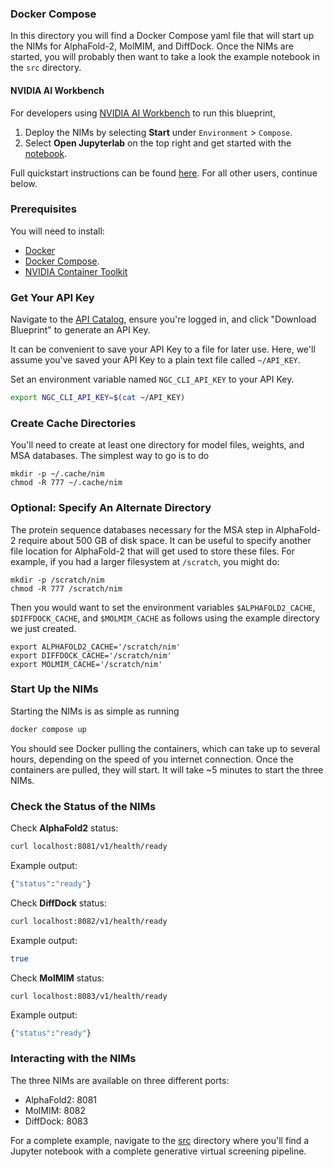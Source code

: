 ### Docker Compose

In this directory you will find a Docker Compose yaml file that will start up 
the NIMs for AlphaFold-2, MolMIM, and DiffDock. Once the NIMs are started, you
will probably then want to take a look the example notebook in the `src` directory.

#### NVIDIA AI Workbench

For developers using [NVIDIA AI Workbench](https://www.nvidia.com/en-us/deep-learning-ai/solutions/data-science/workbench/) to run this blueprint, 

1. Deploy the NIMs by selecting **Start** under ``Environment`` > ``Compose``.
2. Select **Open Jupyterlab** on the top right and get started with the [notebook](../src/generative-virtual-screening.ipynb).

Full quickstart instructions can be found [here](https://github.com/NVIDIA-AI-Blueprints/generative-virtual-screening/blob/main/README.md#quick-start-with-nvidia-ai-workbench). For all other users, continue below.

### Prerequisites

You will need to install:
* [Docker](https://docs.docker.com/engine/install/)
* [Docker Compose](https://docs.docker.com/compose/).
* [NVIDIA Container Toolkit](https://docs.nvidia.com/datacenter/cloud-native/container-toolkit/latest/install-guide.html)

### Get Your API Key 

Navigate to the [API Catalog](https://build.nvidia.com/nvidia/generative-virtual-screening-for-drug-discovery), ensure you're logged in, and click "Download Blueprint" to generate an API Key. 

It can be convenient to save your API Key to a file for later use.  Here, we'll assume you've saved your API Key to a plain text file called `~/API_KEY`.

Set an environment variable named `NGC_CLI_API_KEY` to your API Key.

```bash
export NGC_CLI_API_KEY=$(cat ~/API_KEY)
```

### Create Cache Directories

You'll need to create at least one directory for model files, weights, and MSA databases.
The simplest way to go is to do

```
mkdir -p ~/.cache/nim
chmod -R 777 ~/.cache/nim
```

### Optional: Specify An Alternate Directory

The protein sequence databases necessary for the MSA step in AlphaFold-2 require about 500 GB
of disk space.  It can be useful to specify another file location for AlphaFold-2 that will 
get used to store these files.  For example, if you had a larger filesystem at `/scratch`, 
you might do:

```
mkdir -p /scratch/nim
chmod -R 777 /scratch/nim
```

Then you would want to set the environment variables `$ALPHAFOLD2_CACHE`, `$DIFFDOCK_CACHE`, and `$MOLMIM_CACHE` as follows using the 
example directory we just created.

```
export ALPHAFOLD2_CACHE='/scratch/nim'
export DIFFDOCK_CACHE='/scratch/nim'
export MOLMIM_CACHE='/scratch/nim'
```

### Start Up the NIMs

Starting the NIMs is as simple as running

```bash
docker compose up
```

You should see Docker pulling the containers, which can take up to several hours, depending on the speed of you internet connection.  Once the containers are pulled, they will start. It will take ~5 minutes to start the three NIMs.

### Check the Status of the NIMs

Check **AlphaFold2** status:

```bash
curl localhost:8081/v1/health/ready
```

Example output:

```bash
{"status":"ready"}
```

Check **DiffDock** status:

```bash
curl localhost:8082/v1/health/ready
```

Example output:

```bash
true
```

Check **MolMIM** status:

```
curl localhost:8083/v1/health/ready
```

Example output:

```bash
{"status":"ready"}
```

### Interacting with the NIMs

The three NIMs are available on three different ports:

- AlphaFold2: 8081
- MolMIM: 8082
- DiffDock: 8083

For a complete example, navigate to the [src](../src) directory where you'll find a Jupyter notebook with a complete generative virtual screening pipeline.

